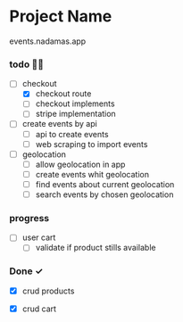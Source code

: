 # Project Name 

events.nadamas.app 

### todo 🤸🏼

- [ ] checkout 
  - [x] checkout route
  - [ ] checkout implements
  - [ ] stripe implementation

- [ ] create events by api
  - [ ] api to create events
  - [ ] web scraping to import events

- [ ] geolocation
  - [ ] allow geolocation in app
  - [ ] create events whit geolocation
  - [ ] find events about current geolocation
  - [ ] search events by chosen geolocation

### progress

- [ ] user cart  
  - [ ] validate if product stills available  

### Done ✓

  - [x] crud products  
  - [x] crud cart  

